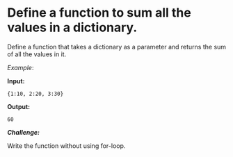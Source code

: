 
# Define a function to sum all the values in a dictionary.

Define a function that takes a dictionary as a parameter and returns the sum of all the values in it.

_Example_:


**Input:**

`{1:10, 2:20, 3:30}`


**Output:**

`60`


**_Challenge:_**

Write the function without using for-loop.
